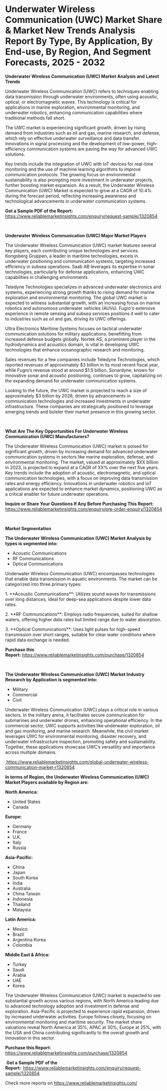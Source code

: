 <p><h1>Underwater Wireless Communication (UWC) Market Share & Market New Trends Analysis Report By Type, By Application, By End-use, By Region, And Segment Forecasts, 2025 - 2032</h1></p><p><strong>Underwater Wireless Communication (UWC) Market Analysis and Latest Trends</strong></p>
<p><p>Underwater Wireless Communication (UWC) refers to techniques enabling data transmission through underwater environments, often using acoustic, optical, or electromagnetic waves. This technology is critical for applications in marine exploration, environmental monitoring, and underwater robotics, enhancing communication capabilities where traditional methods fall short.</p><p>The UWC market is experiencing significant growth, driven by rising demand from industries such as oil and gas, marine research, and defense, which rely on effective underwater surveillance and data transfer. Innovations in signal processing and the development of low-power, high-efficiency communication systems are paving the way for advanced UWC solutions. </p><p>Key trends include the integration of UWC with IoT devices for real-time monitoring and the use of machine learning algorithms to improve communication protocols. The growing focus on environmental sustainability is also prompting more investment in underwater projects, further boosting market expansion. As a result, the Underwater Wireless Communication (UWC) Market is expected to grow at a CAGR of 10.4% during the forecast period, reflecting increasing awareness and technological advancements in underwater communication systems.</p></p>
<p><strong>Get a Sample PDF of the Report:&nbsp;</strong> <a href="https://www.reliablemarketinsights.com/enquiry/request-sample/1320854?utm_campaign=2206&utm_medium=2&utm_source=Github&utm_content=ia&utm_term=15022025&utm_id=underwater-wireless-communication-uwc">https://www.reliablemarketinsights.com/enquiry/request-sample/1320854</a></p>
<p>&nbsp;</p>
<p><strong>Underwater Wireless Communication (UWC) Major Market Players</strong></p>
<p><p>The Underwater Wireless Communication (UWC) market features several key players, each contributing unique technologies and services. Kongsberg Gruppen, a leader in maritime technologies, excels in underwater positioning and communication systems, targeting increased efficiency in subsea operations. Saab AB leverages its expertise in sonar technologies, particularly for defense applications, enhancing UWC capabilities in challenging environments.</p><p>Teledyne Technologies specializes in advanced underwater electronics and systems, experiencing strong growth thanks to rising demand for marine exploration and environmental monitoring. The global UWC market is expected to witness substantial growth, with an increasing focus on marine robotics and autonomous underwater vehicles (AUVs). Fugro's extensive experience in remote sensing and subsea services positions it well to cater to industries such as oil and gas, driving its UWC offerings.</p><p>Ultra Electronics Maritime Systems focuses on tactical underwater communication solutions for military applications, benefitting from increased defense budgets globally. Nortek AS, a prominent player in the hydrodynamics and acoustics domain, is vital in developing UWC technologies that enhance oceanographic research and monitoring.</p><p>Sales revenues for a few companies include Teledyne Technologies, which reported revenues of approximately $3 billion in its most recent fiscal year, while Fugro’s revenue stood at around $1.5 billion. Sonardyne, known for innovative sonar and acoustic positioning, continues to grow, capitalizing on the expanding demand for underwater communication systems.</p><p>Looking to the future, the UWC market is projected to reach a size of approximately $3 billion by 2028, driven by advancements in communication technologies and increased investments in underwater infrastructure. These companies are strategically positioned to leverage emerging trends and bolster their market presence in this growing sector.</p></p>
<p>&nbsp;</p>
<p><strong>What Are The Key Opportunities For Underwater Wireless Communication (UWC) Manufacturers?</strong></p>
<p><p>The Underwater Wireless Communication (UWC) market is poised for significant growth, driven by increasing demand for advanced underwater communication systems in sectors like marine exploration, defense, and environmental monitoring. The market, valued at approximately $XX billion in 2023, is projected to expand at a CAGR of XX% over the next five years. Key trends include the adoption of acoustic, electromagnetic, and optical communication technologies, with a focus on improving data transmission rates and energy efficiency. Innovations in underwater robotics and IoT applications are expected to enhance market dynamics, positioning UWC as a critical enabler for future underwater operations.</p></p>
<p><strong>Inquire or Share Your Questions If Any Before Purchasing This Report:</strong> <a href="https://www.reliablemarketinsights.com/enquiry/pre-order-enquiry/1320854?utm_campaign=2206&utm_medium=2&utm_source=Github&utm_content=ia&utm_term=15022025&utm_id=underwater-wireless-communication-uwc">https://www.reliablemarketinsights.com/enquiry/pre-order-enquiry/1320854</a></p>
<p>&nbsp;</p>
<p><strong>Market Segmentation</strong></p>
<p><strong>The Underwater Wireless Communication (UWC) Market Analysis by types is segmented into:</strong></p>
<p><ul><li>Acoustic Communications</li><li>RF Communications</li><li>Optical Communications</li></ul></p>
<p><p>Underwater Wireless Communication (UWC) encompasses technologies that enable data transmission in aquatic environments. The market can be categorized into three primary types: </p><p>1. **Acoustic Communications**: Utilizes sound waves for transmissions over long distances, ideal for deep-sea applications despite lower data rates.</p><p>  </p><p>2. **RF Communications**: Employs radio frequencies, suited for shallow waters, offering higher data rates but limited range due to water absorption.</p><p>3. **Optical Communications**: Uses light pulses for high-speed transmission over short ranges, suitable for clear water conditions where rapid data exchange is needed.</p></p>
<p><strong>Purchase this Report:&nbsp;</strong><a href="https://www.reliablemarketinsights.com/purchase/1320854?utm_campaign=2206&utm_medium=2&utm_source=Github&utm_content=ia&utm_term=15022025&utm_id=underwater-wireless-communication-uwc">https://www.reliablemarketinsights.com/purchase/1320854</a></p>
<p>&nbsp;</p>
<p><strong>The Underwater Wireless Communication (UWC) Market Industry Research by Application is segmented into:</strong></p>
<p><ul><li>Military</li><li>Commercial</li><li>Civil</li></ul></p>
<p><p>Underwater Wireless Communication (UWC) plays a critical role in various sectors. In the military arena, it facilitates secure communication for submarines and underwater drones, enhancing operational efficiency. In the commercial sector, UWC supports activities like underwater exploration, oil and gas monitoring, and marine research. Meanwhile, the civil market leverages UWC for environmental monitoring, disaster recovery, and underwater infrastructure inspection, promoting safety and sustainability. Together, these applications showcase UWC’s versatility and importance across multiple domains.</p></p>
<p><a href="https://www.reliablemarketinsights.com/global-underwater-wireless-communication-market-r1320854?utm_campaign=2206&utm_medium=2&utm_source=Github&utm_content=ia&utm_term=15022025&utm_id=underwater-wireless-communication-uwc">&nbsp;https://www.reliablemarketinsights.com/global-underwater-wireless-communication-market-r1320854</a></p>
<p><strong>In terms of Region, the Underwater Wireless Communication (UWC) Market Players available by Region are:</strong></p>
<p>
    <p> <strong> North America: </strong>
        <ul>
            <li>United States</li>
            <li>Canada</li>
        </ul>
        </p> 
    <p> <strong> Europe: </strong>
        <ul>
            <li>Germany</li>
            <li>France</li>
            <li>U.K.</li>
            <li>Italy</li>
            <li>Russia</li>
        </ul>
        </p> 
    <p> <strong> Asia-Pacific: </strong>
        <ul>
            <li>China</li>
            <li>Japan</li>
            <li>South Korea</li>
            <li>India</li>
            <li>Australia</li>
            <li>China Taiwan</li>
            <li>Indonesia</li>
            <li>Thailand</li>
            <li>Malaysia</li>
        </ul>
        </p> 
    <p> <strong> Latin America: </strong>
        <ul>
            <li>Mexico</li>
            <li>Brazil</li>
            <li>Argentina Korea</li>
            <li>Colombia</li>
        </ul>
        </p> 
    <p> <strong> Middle East & Africa: </strong>
        <ul>
            <li>Turkey</li>
            <li>Saudi</li>
            <li>Arabia</li>
            <li>UAE</li>
            <li>Korea</li>
        </ul>
    </p>
    </p>
<p><p>The Underwater Wireless Communication (UWC) market is expected to see substantial growth across various regions, with North America leading due to advanced technology adoption and investment in defense and exploration. Asia-Pacific is projected to experience rapid expansion, driven by increased underwater activities. Europe follows closely, focusing on environmental monitoring and maritime security. The market share valuations reveal North America at 35%, APAC at 30%, Europe at 25%, with the USA and China contributing significantly to the overall growth and innovation in this sector.</p></p>
<p><strong>Purchase this Report: </strong><a href="https://www.reliablemarketinsights.com/purchase/1320854?utm_campaign=2206&utm_medium=2&utm_source=Github&utm_content=ia&utm_term=15022025&utm_id=underwater-wireless-communication-uwc">https://www.reliablemarketinsights.com/purchase/1320854</a></p>
<p>&nbsp;<strong>Get a Sample PDF of the Report:&nbsp;&nbsp;</strong><a href="https://www.reliablemarketinsights.com/enquiry/request-sample/1320854?utm_campaign=2206&utm_medium=2&utm_source=Github&utm_content=ia&utm_term=15022025&utm_id=underwater-wireless-communication-uwc">https://www.reliablemarketinsights.com/enquiry/request-sample/1320854</a></p>
<p><strong></strong></p>
<p>Check more reports on <a href="https://www.reliablemarketinsights.com/?utm_campaign=2206&utm_medium=2&utm_source=Github&utm_content=ia&utm_term=15022025&utm_id=underwater-wireless-communication-uwc">https://www.reliablemarketinsights.com/</a></p>